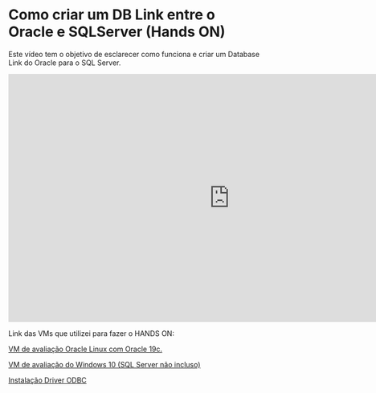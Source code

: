 # Como criar um DB Link entre o Oracle e SQLServer (Hands ON)


Este vídeo tem o objetivo de esclarecer como funciona e criar um Database Link do Oracle para o SQL Server.

<iframe width="880" height="494" src="https://www.youtube.com/embed/0aTWqTcCwfs" frameborder="0" allow="accelerometer; autoplay; clipboard-write; encrypted-media; gyroscope; picture-in-picture" allowfullscreen></iframe>

 
Link das VMs que utilizei para fazer o HANDS ON:

[VM de avaliação Oracle Linux com Oracle 19c.](https://www.oracle.com/database/technologies/databaseappdev-vm.html)

[VM de avaliação do Windows 10 (SQL Server não incluso)](https://developer.microsoft.com/pt-br/windows/downloads/virtual-machines/)

[Instalação Driver ODBC](https://oracle-base.com/articles/linux/create-an-odbc-dsn-on-linux)
